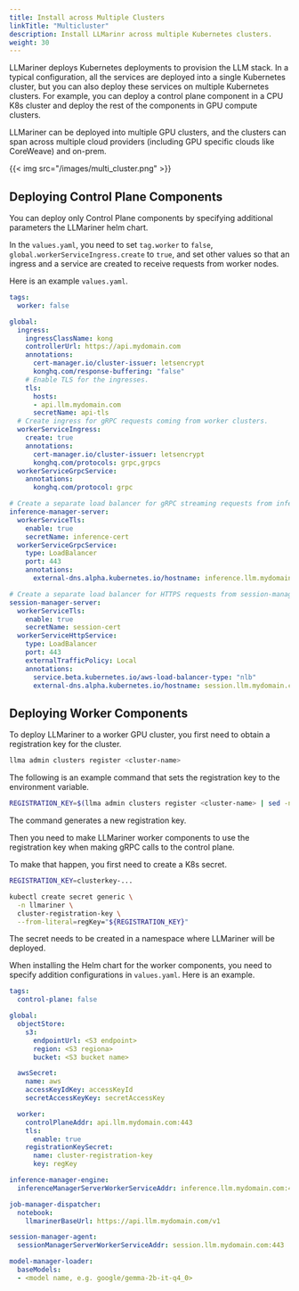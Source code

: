 ```yaml
---
title: Install across Multiple Clusters
linkTitle: "Multicluster"
description: Install LLMarinr across multiple Kubernetes clusters.
weight: 30
---
```


LLMariner deploys Kubernetes deployments to provision the LLM stack. In a typical configuration, all the services are deployed into a single Kubernetes cluster, but you can also deploy these services on multiple Kubernetes clusters. For example, you can deploy a control plane component in a CPU K8s cluster and deploy the rest of the components in GPU compute clusters.

LLMariner can be deployed into multiple GPU clusters, and the clusters can span across multiple cloud providers (including GPU specific clouds like CoreWeave) and on-prem.

{{< img src="/images/multi_cluster.png" >}}

## Deploying Control Plane Components

You can deploy only Control Plane components by specifying additional parameters the LLMariner helm chart.

In the `values.yaml`, you need to set `tag.worker` to `false`, `global.workerServiceIngress.create` to `true`, and set other values so that an ingress and a service are created to receive requests from worker nodes.

Here is an example `values.yaml`.

``` yaml
tags:
  worker: false

global:
  ingress:
    ingressClassName: kong
    controllerUrl: https://api.mydomain.com
    annotations:
      cert-manager.io/cluster-issuer: letsencrypt
      konghq.com/response-buffering: "false"
    # Enable TLS for the ingresses.
    tls:
      hosts:
      - api.llm.mydomain.com
      secretName: api-tls
  # Create ingress for gRPC requests coming from worker clusters.
  workerServiceIngress:
    create: true
    annotations:
      cert-manager.io/cluster-issuer: letsencrypt
      konghq.com/protocols: grpc,grpcs
  workerServiceGrpcService:
    annotations:
      konghq.com/protocol: grpc

# Create a separate load balancer for gRPC streaming requests from inference-manager-engine.
inference-manager-server:
  workerServiceTls:
    enable: true
    secretName: inference-cert
  workerServiceGrpcService:
    type: LoadBalancer
    port: 443
    annotations:
      external-dns.alpha.kubernetes.io/hostname: inference.llm.mydomain.com

# Create a separate load balancer for HTTPS requests from session-manager-agent.
session-manager-server:
  workerServiceTls:
    enable: true
    secretName: session-cert
  workerServiceHttpService:
    type: LoadBalancer
    port: 443
    externalTrafficPolicy: Local
    annotations:
      service.beta.kubernetes.io/aws-load-balancer-type: "nlb"
      external-dns.alpha.kubernetes.io/hostname: session.llm.mydomain.com
```

## Deploying Worker Components

To deploy LLMariner to a worker GPU cluster, you first need to obtain a registration key for the cluster.

``` bash
llma admin clusters register <cluster-name>
```

The following is an example command that sets the registration key to the environment variable.

``` bash
REGISTRATION_KEY=$(llma admin clusters register <cluster-name> | sed -n 's/.*Registration Key: "\([^"]*\)".*/\1/p')
```

The command generates a new registration key.

Then you need to make LLMariner worker components to use the registration key when making gRPC calls to the control plane.

To make that happen, you first need to create a K8s secret.

``` bash
REGISTRATION_KEY=clusterkey-...

kubectl create secret generic \
  -n llmariner \
  cluster-registration-key \
  --from-literal=regKey="${REGISTRATION_KEY}"
```

The secret needs to be created in a namespace where LLMariner will be deployed.

When installing the Helm chart for the worker components, you need to specify addition configurations in `values.yaml`. Here is an example.

``` yaml
tags:
  control-plane: false

global:
  objectStore:
    s3:
      endpointUrl: <S3 endpoint>
      region: <S3 regiona>
      bucket: <S3 bucket name>

  awsSecret:
    name: aws
    accessKeyIdKey: accessKeyId
    secretAccessKeyKey: secretAccessKey

  worker:
    controlPlaneAddr: api.llm.mydomain.com:443
    tls:
      enable: true
    registrationKeySecret:
      name: cluster-registration-key
      key: regKey

inference-manager-engine:
  inferenceManagerServerWorkerServiceAddr: inference.llm.mydomain.com:443

job-manager-dispatcher:
  notebook:
    llmarinerBaseUrl: https://api.llm.mydomain.com/v1

session-manager-agent:
  sessionManagerServerWorkerServiceAddr: session.llm.mydomain.com:443

model-manager-loader:
  baseModels:
  - <model name, e.g. google/gemma-2b-it-q4_0>
```
